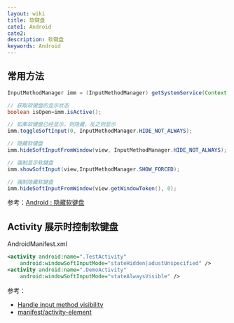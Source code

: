 ```yaml
---
layout: wiki
title: 软键盘
cate1: Android
cate2:
description: 软键盘
keywords: Android
---
```


## 常用方法

```java
InputMethodManager imm = (InputMethodManager) getSystemService(Context.INPUT_METHOD_SERVICE); 

// 获取软键盘的显示状态
boolean isOpen=imm.isActive();

// 如果软键盘已经显示，则隐藏，反之则显示 
imm.toggleSoftInput(0, InputMethodManager.HIDE_NOT_ALWAYS);

// 隐藏软键盘
imm.hideSoftInputFromWindow(view, InputMethodManager.HIDE_NOT_ALWAYS);

// 强制显示软键盘
imm.showSoftInput(view,InputMethodManager.SHOW_FORCED);   

// 强制隐藏软键盘
imm.hideSoftInputFromWindow(view.getWindowToken(), 0); 
```

参考：[Android : 隐藏软键盘](https://blog.csdn.net/doris_d/article/details/52536480)

## Activity 展示时控制软键盘

AndroidManifest.xml

```xml
<activity android:name=".TestActivity"
    android:windowSoftInputMode="stateHidden|adustUnspecified" />
<activity android:name=".DemoActivity"
    android:windowSoftInputMode="stateAlwaysVisible" />
```

参考：

* [Handle input method visibility](https://developer.android.com/training/keyboard-input/visibility)
* [manifest/activity-element](https://developer.android.com/guide/topics/manifest/activity-element)

